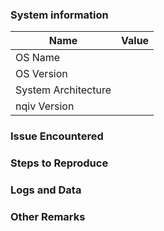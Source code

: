 <!-- Thank you for contributing to nqiv! -->
<!-- In general, a bug report should describe the issue and how to reproduce it. -->
<!-- Please try to check for duplicate bug reports before making a new one. -->

### System information
<!--  add fields after "|" character -->
Name|Value
--------------------|---
OS Name	            |
OS Version	        |
System Architecture |
nqiv Version        |

<!--
nqiv version can be found with
nqiv --version
-->

### Issue Encountered

<!-- Description of issue -->

### Steps to Reproduce

<!-- Your best description of what you know to cause the issue. -->

### Logs and Data

<!-- Relevant log output -->
<!-- Configuration associated with the issue would also be appreciated. -->

<!-- Please format this information by putting it in Markdown code block tags, like so:

```
DATA GOES HERE
```

-->

### Other Remarks

<!-- Other questions or concerns can go here.  -->
